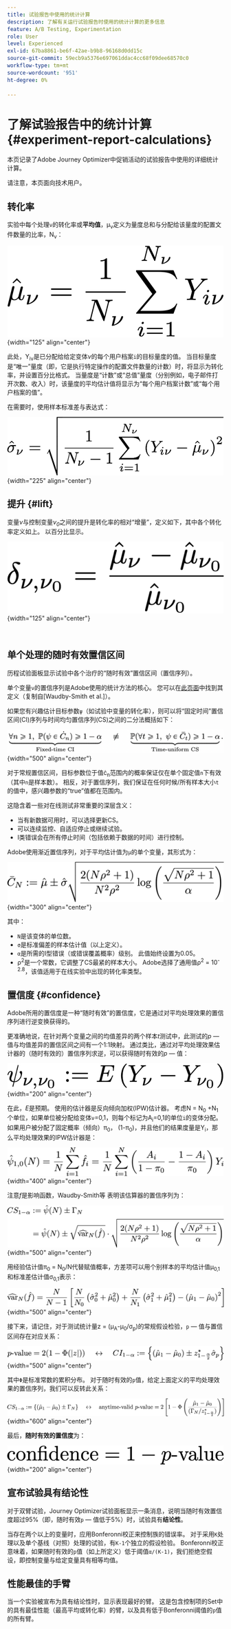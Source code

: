 ```yaml
---
title: 试验报告中使用的统计计算
description: 了解有关运行试验报告时使用的统计计算的更多信息
feature: A/B Testing, Experimentation
role: User
level: Experienced
exl-id: 67ba8861-be6f-42ae-b9b8-96168d0dd15c
source-git-commit: 59ecb9a5376e697061ddac4cc68f09dee68570c0
workflow-type: tm+mt
source-wordcount: '951'
ht-degree: 0%

---
```


# 了解试验报告中的统计计算 {#experiment-report-calculations}

本页记录了Adobe Journey Optimizer中促销活动的试验报告中使用的详细统计计算。

请注意，本页面向技术用户。

## 转化率

实验中每个处理`ν`的转化率或&#x200B;**平均值**，μ<sub>ν</sub>定义为量度总和与分配给该量度的配置文件数量的比率，N<sub>ν</sub>：

![](assets/statistical_1.png){width="125" align="center"}

此处，Y<sub>iν</sub>是已分配给给定变体&#x200B;*ν*&#x200B;的每个用户档案`i`的目标量度的值。 当目标量度是“唯一”量度（即，它是执行特定操作的配置文件数量的计数）时，将显示为转化率，并设置百分比格式。 当量度是“计数”或“总值”量度（分别例如，电子邮件打开次数、收入）时，该量度的平均估计值将显示为“每个用户档案计数”或“每个用户档案的值”。

在需要时，使用样本标准差与表达式：

![](assets/statistical_2.png){width="225" align="center"}

## 提升 {#lift}

变量&#x200B;*ν*&#x200B;与控制变量&#x200B;*ν<sub>0</sub>*&#x200B;之间的提升是转化率的相对“增量”，定义如下，其中各个转化率定义如上。 以百分比显示。

![](assets/statistical_3.png){width="125" align="center"}

</br>

## 单个处理的随时有效置信区间

历程试验面板显示试验中各个治疗的“随时有效”置信区间（置信序列）。

单个变量`ν`的置信序列是Adobe使用的统计方法的核心。 您可以在[此页面](https://doi.org/10.48550/arXiv.2103.06476)中找到其定义（复制自[Waudby-Smith et al.]）。

如果您有兴趣估计目标参数`ψ`（如试验中变量的转化率），则可以将“固定时间”置信区间(CI)序列与时间均匀置信序列(CS)之间的二分法概括如下：

![](assets/statistical_4.png){width="500" align="center"}

对于常规置信区间，目标参数位于值ċ<sub>n</sub>范围内的概率保证仅在单个固定值`n`下有效（其中`n`是样本数）。 相反，对于置信序列，我们保证在任何时候/所有样本大小`t`的值中，感兴趣参数的“true”值都在范围内。

这隐含着一些对在线测试非常重要的深层含义：

* 当有新数据可用时，可以选择更新CS。
* 可以连续监控、自适应停止或继续试验。
* I类错误会在所有停止时间（包括依赖于数据的时间）进行控制。

Adobe使用渐近置信序列，对于平均估计值为`μ`的单个变量，其形式为：

![](assets/statistical_5.png){width="300" align="center"}

其中：

* `N`是该变体的单位数。
* `σ`是标准偏差的样本估计值（以上定义）。
* `α`是所需的I型错误（或错误覆盖概率）级别。 此值始终设置为0.05。
* ρ<sup>2</sup>是一个常数，它调整了CS最紧的样本大小。 Adobe选择了通用值ρ<sup>2</sup> = 10<sup>-2.8</sup>，该值适用于在线实验中出现的转化率类型。

## 置信度 {#confidence}

Adobe所用的置信度是一种“随时有效”的置信度，它是通过对平均处理效果的置信序列进行逆变换获得的。

更准确地说，在针对两个变量之间的均值差异的两个样本&#x200B;*t*&#x200B;测试中，此测试的&#x200B;*p* — 值与均值差异的置信区间之间有一个1:1映射。 通过类比，通过对平均处理效果估计器的（随时有效的）置信序列求逆，可以获得随时有效的&#x200B;*p* — 值：

![](assets/statistical_6.png){width="200" align="center"}

在此，*E*&#x200B;是预期。 使用的估计器是反向倾向加权(IPW)估计器。 考虑N = N<sub>0</sub> +N<sub>1</sub>个单位，如果单位被分配给变体`ν`=0,1，则每个标记为A<sub>i</sub>=0,1的单位`i`的变体分配。 如果用户被分配了固定概率（倾向）π<sub>0</sub>， (1-π<sub>0</sub>)，并且他们的结果度量是Y<sub>i</sub>，那么平均处理效果的IPW估计器是：

![](assets/statistical_12.png){width="400" align="center"}

注意&#x200B;*f*&#x200B;是影响函数，Waudby-Smith等 表明该估算器的置信序列为：

![](assets/statistical_7.png){width="500" align="center"}

用经验估计值π<sub>0</sub> = N<sub>0</sub>/N代替赋值概率，方差项可以用个别样本的平均估计值μ<sub>0,1</sub>和标准差估计值σ<sub>0,1</sub>表示：

![](assets/statistical_8.png){width="500" align="center"}

接下来，请记住，对于测试统计量z = (μ<sub>A</sub>-μ<sub>0</sub>/σ<sub>p</sub>)的常规假设检验，`p` — 值与置信区间存在对应关系：

![](assets/statistical_9.png){width="500" align="center"}

其中`Φ`是标准常数的累积分布。 对于随时有效的`p`值，给定上面定义的平均处理效果的置信序列，我们可以反转此关系：

![](assets/statistical_10.png){width="600" align="center"}

最后，**随时有效的置信度**&#x200B;为：

![](assets/statistical_11.png){width="200" align="center"}

## 宣布试验具有结论性

对于双臂试验，Journey Optimizer试验面板显示一条消息，说明当随时有效置信度超过95%（即，随时有效`p` — 值低于5%）时，试验具有&#x200B;**结论性**。

当存在两个以上的变量时，应用Bonferonni校正来控制族的错误率。 对于采用`K`处理以及单个基线（对照）处理的试验，有`K-1`个独立的假设检验。 Bonferonni校正意味着，如果随时有效的`p`值（如上所定义）低于阈值`α/(K-1)`，我们拒绝空假设，即控制变量与给定变量具有相等均值。

## 性能最佳的手臂

当一个实验被宣布为具有结论性时，显示表现最好的臂。 这是包含控制项的Set中的具有最佳性能（最高平均或转化率）的臂，以及具有低于Bonferonni阈值的`p`值的所有臂。
